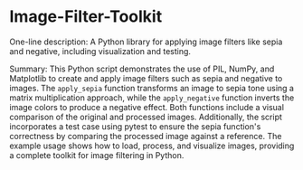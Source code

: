 # Image-Filter-Toolkit

One-line description: A Python library for applying image filters like sepia and negative, including visualization and testing.

Summary: This Python script demonstrates the use of PIL, NumPy, and Matplotlib to create and apply image filters such as sepia and negative to images. 
The `apply_sepia` function transforms an image to sepia tone using a matrix multiplication approach, while the `apply_negative` function inverts the image colors to produce a negative effect. Both functions include a visual comparison of the original and processed images. 
Additionally, the script incorporates a test case using pytest to ensure the sepia function's correctness by comparing the processed image against a reference. 
The example usage shows how to load, process, and visualize images, providing a complete toolkit for image filtering in Python.
